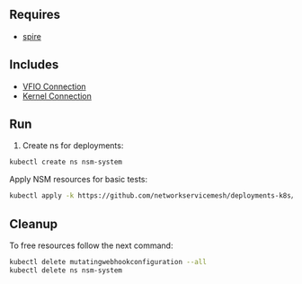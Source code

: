 ## Requires

- [spire](../spire)

## Includes

- [VFIO Connection](../use-cases/Vfio2Noop)
- [Kernel Connection](../use-cases/SriovKernel2Noop)

## Run

1. Create ns for deployments:
```bash
kubectl create ns nsm-system
```

Apply NSM resources for basic tests:
```bash
kubectl apply -k https://github.com/networkservicemesh/deployments-k8s/examples/sriov?ref=3d59a471cb058479e6600f6cf1b86217c5cf2e4c
```

## Cleanup

To free resources follow the next command:
```bash
kubectl delete mutatingwebhookconfiguration --all
kubectl delete ns nsm-system
```
